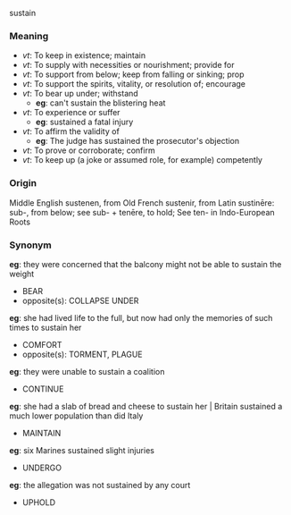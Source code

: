 sustain
### Meaning
+ _vt_: To keep in existence; maintain
+ _vt_: To supply with necessities or nourishment; provide for
+ _vt_: To support from below; keep from falling or sinking; prop
+ _vt_: To support the spirits, vitality, or resolution of; encourage
+ _vt_: To bear up under; withstand
    + __eg__: can't sustain the blistering heat
+ _vt_: To experience or suffer
    + __eg__: sustained a fatal injury
+ _vt_: To affirm the validity of
    + __eg__: The judge has sustained the prosecutor's objection
+ _vt_: To prove or corroborate; confirm
+ _vt_: To keep up (a joke or assumed role, for example) competently

### Origin

Middle English sustenen, from Old French sustenir, from Latin sustinēre: sub-, from below; see sub- + tenēre, to hold; See ten- in Indo-European Roots

### Synonym

__eg__: they were concerned that the balcony might not be able to sustain the weight

+ BEAR
+ opposite(s): COLLAPSE UNDER

__eg__: she had lived life to the full, but now had only the memories of such times to sustain her

+ COMFORT
+ opposite(s): TORMENT, PLAGUE

__eg__: they were unable to sustain a coalition

+ CONTINUE

__eg__: she had a slab of bread and cheese to sustain her | Britain sustained a much lower population than did Italy

+ MAINTAIN

__eg__: six Marines sustained slight injuries

+ UNDERGO

__eg__: the allegation was not sustained by any court

+ UPHOLD


